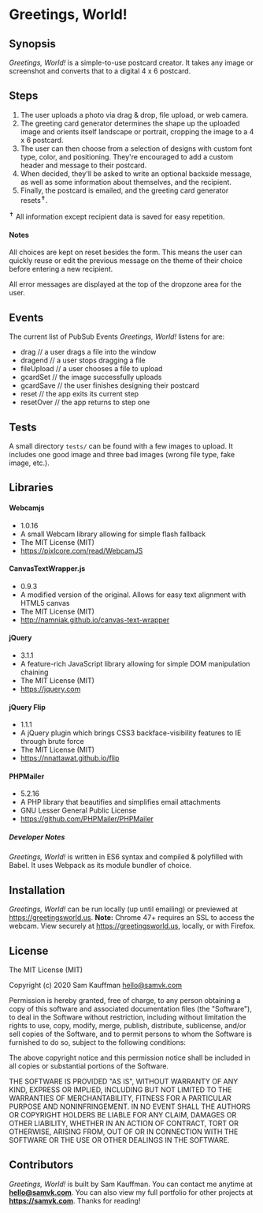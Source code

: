 # Greetings, World!


## Synopsis

*Greetings, World!* is a simple-to-use postcard creator. It takes any image or screenshot and converts that to a digital 4 x 6 postcard.

## Steps

1. The user uploads a photo via drag & drop, file upload, or web camera.
2. The greeting card generator determines the shape up the uploaded image and orients itself landscape or portrait, cropping the image to a 4 x 6 postcard.
3. The user can then choose from a selection of designs with custom font type, color, and positioning. They're encouraged to add a custom header and message to their postcard.
4. When decided, they'll be asked to write an optional backside message, as well as some information about themselves, and the recipient.
5. Finally, the postcard is emailed, and the greeting card generator resets<sup>✝</sup>.

<sup>✝</sup> All information except recipient data is saved for easy repetition.


#### Notes

All choices are kept on reset besides the form. This means the user can quickly reuse or edit the previous message on the theme of their choice before entering a new recipient.

All error messages are displayed at the top of the dropzone area for the user.


## Events

The current list of PubSub Events *Greetings, World!* listens for are:

* drag			// a user drags a file into the window
* dragend		// a user stops dragging a file
* fileUpload	// a user chooses a file to upload
* gcardSet		// the image successfully uploads
* gcardSave		// the user finishes designing their postcard
* reset			// the app exits its current step
* resetOver		// the app returns to step one


## Tests

A small directory `tests/` can be found with a few images to upload. It includes one good image and three bad images (wrong file type, fake image, etc.).


## Libraries

#### Webcamjs
* 1.0.16
* A small Webcam library allowing for simple flash fallback
* The MIT License (MIT)
* https://pixlcore.com/read/WebcamJS

#### CanvasTextWrapper.js
* 0.9.3
* A modified version of the original. Allows for easy text alignment with HTML5 canvas
* The MIT License (MIT)
* http://namniak.github.io/canvas-text-wrapper

#### jQuery
* 3.1.1
* A feature-rich JavaScript library allowing for simple DOM manipulation chaining
* The MIT License (MIT)
* https://jquery.com

#### jQuery Flip
* 1.1.1
* A jQuery plugin which brings CSS3 backface-visibility features to IE through brute force
* The MIT License (MIT)
* https://nnattawat.github.io/flip

#### PHPMailer
* 5.2.16
* A PHP library that beautifies and simplifies email attachments
* GNU Lesser General Public License
* https://github.com/PHPMailer/PHPMailer

##### Developer Notes

*Greetings, World!* is written in ES6 syntax and compiled & polyfilled with Babel. It uses Webpack as its module bundler of choice.

## Installation

*Greetings, World!* can be run locally (up until emailing) or previewed at https://greetingsworld.us.
**Note:** Chrome 47+ requires an SSL to access the webcam. View securely at https://greetingsworld.us, locally, or with Firefox.


## License

The MIT License (MIT)

Copyright (c) 2020 Sam Kauffman hello@samvk.com

Permission is hereby granted, free of charge, to any person obtaining a copy of this software and associated documentation files (the "Software"), to deal in the Software without restriction, including without limitation the rights to use, copy, modify, merge, publish, distribute, sublicense, and/or sell copies of the Software, and to permit persons to whom the Software is furnished to do so, subject to the following conditions:

The above copyright notice and this permission notice shall be included in all copies or substantial portions of the Software.

THE SOFTWARE IS PROVIDED "AS IS", WITHOUT WARRANTY OF ANY KIND, EXPRESS OR IMPLIED, INCLUDING BUT NOT LIMITED TO THE WARRANTIES OF MERCHANTABILITY, FITNESS FOR A PARTICULAR PURPOSE AND NONINFRINGEMENT. IN NO EVENT SHALL THE AUTHORS OR COPYRIGHT HOLDERS BE LIABLE FOR ANY CLAIM, DAMAGES OR OTHER LIABILITY, WHETHER IN AN ACTION OF CONTRACT, TORT OR OTHERWISE, ARISING FROM, OUT OF OR IN CONNECTION WITH THE SOFTWARE OR THE USE OR OTHER DEALINGS IN THE SOFTWARE.


## Contributors

*Greetings, World!* is built by Sam Kauffman. You can contact me anytime at **hello@samvk.com**. You can also view my full portfolio for other projects at **https://samvk.com**. Thanks for reading!

